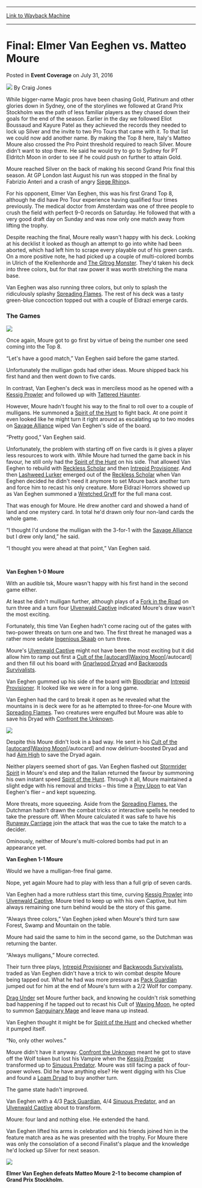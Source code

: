 
---
[Link to Wayback Machine](https://web.archive.org/web/20160804030326/http://magic.wizards.com/en/events/coverage/gpsto16/final-elmer-van-eeghen-vs-matteo-moure-2016-07-31)

[_metadata_:author]:- "Craig Jones"
[_metadata_:description]:- "While bigger-name Magic pros have been chasing Gold, Platinum and other glories down in Sydney, one of the storylines we followed at Grand Prix Stockholm was the path of less familiar players as they chased down their goals for the end of the season. Earlier in the day we followed Eliot Boussaud and Kayure Patel as they achieved the records they needed to lock up Silver and the invite to two Pro Tours that came with it. To that list we could now add another name. By making the Top 8 here, Italy's Matteo Moure also crossed the Pro Point threshold required to reach Silver."
[_metadata_:generator]:- "Drupal 7 (http://drupal.org)"
[_metadata_:node]:- "1049476"
[_metadata_:publish_date]:- "2016-07-31"
[_metadata_:source]:- "div-main-content"
[_metadata_:title]:- "Final: Elmer Van Eeghen vs. Matteo Moure"
[_metadata_:wayback_capture_timestamp]:- "2016-08-04 03:03:26"
[_metadata_:wayback_raw_url]:- "https://web.archive.org/web/20160804030326id_/http://magic.wizards.com/en/events/coverage/gpsto16/final-elmer-van-eeghen-vs-matteo-moure-2016-07-31"
[_metadata_:wayback_url]:- "http://magic.wizards.com/en/events/coverage/gpsto16/final-elmer-van-eeghen-vs-matteo-moure-2016-07-31"
---


Final: Elmer Van Eeghen vs. Matteo Moure
========================================



 Posted in **Event Coverage**
 on July 31, 2016 






![](https://media.magic.wizards.com/styles/auth_small/public/images/person/Craig-Jones-Author-Photo-150x150_0.jpg)
By Craig Jones











While bigger-name Magic pros have been chasing Gold, Platinum and other glories down in Sydney, one of the storylines we followed at Grand Prix Stockholm was the path of less familiar players as they chased down their goals for the end of the season. Earlier in the day we followed Eliot Boussaud and Kayure Patel as they achieved the records they needed to lock up Silver and the invite to two Pro Tours that came with it. To that list we could now add another name. By making the Top 8 here, Italy's Matteo Moure also crossed the Pro Point threshold required to reach Silver. Moure didn't want to stop there. He said he would try to go to Sydney for PT Eldritch Moon in order to see if he could push on further to attain Gold.


Moure reached Silver on the back of making his second Grand Prix final this season. At GP London last August his run was stopped in the final by Fabrizio Anteri and a crash of angry [Siege Rhino](http://gatherer.wizards.com/Pages/Card/Details.aspx?name=Siege+Rhino)s.


For his opponent, Elmer Van Eeghen, this was his first Grand Top 8, although he did have Pro Tour experience having qualified four times previously. The medical doctor from Amsterdam was one of three people to crush the field with perfect 9-0 records on Saturday. He followed that with a very good draft day on Sunday and was now only one match away from lifting the trophy.


Despite reaching the final, Moure really wasn't happy with his deck. Looking at his decklist it looked as though an attempt to go into white had been aborted, which had left him to scrape every playable out of his green cards. On a more positive note, he had picked up a couple of multi-colored bombs in Ulrich of the Krellenhorde and [The Gitrog Monster](http://gatherer.wizards.com/Pages/Card/Details.aspx?name=The+Gitrog+Monster). They'd taken his deck into three colors, but for that raw power it was worth stretching the mana base.


Van Eeghen was also running three colors, but only to splash the ridiculously splashy [Spreading Flames](http://gatherer.wizards.com/Pages/Card/Details.aspx?name=Spreading+Flames). The rest of his deck was a tasty green-blue concoction topped out with a couple of Eldrazi emerge cards.


### The Games


![](https://media.wizards.com/2016/events/gpsto16/f_vaneeghen.jpg)


Once again, Moure got to go first by virtue of being the number one seed coming into the Top 8.


“Let's have a good match,” Van Eeghen said before the game started.


Unfortunately the mulligan gods had other ideas. Moure shipped back his first hand and then went down to five cards.


In contrast, Van Eeghen's deck was in merciless mood as he opened with a [Kessig Prowler](http://gatherer.wizards.com/Pages/Card/Details.aspx?name=Kessig+Prowler) and followed up with [Tattered Haunter](http://gatherer.wizards.com/Pages/Card/Details.aspx?name=Tattered+Haunter).


However, Moure hadn't fought his way to the final to roll over to a couple of mulligans. He summoned a [Spirit of the Hunt](http://gatherer.wizards.com/Pages/Card/Details.aspx?name=Spirit+of+the+Hunt) to fight back. At one point it even looked like he might turn it right around as escalating up to two modes on [Savage Alliance](http://gatherer.wizards.com/Pages/Card/Details.aspx?name=Savage+Alliance) wiped Van Eeghen's side of the board.


“Pretty good,” Van Eeghen said.


Unfortunately, the problem with starting off on five cards is it gives a player less resources to work with. While Moure had turned the game back in his favour, he still only had the [Spirit of the Hunt](http://gatherer.wizards.com/Pages/Card/Details.aspx?name=Spirit+of+the+Hunt) on his side. That allowed Van Eeghen to rebuild with [Reckless Scholar](http://gatherer.wizards.com/Pages/Card/Details.aspx?name=Reckless+Scholar) and then [Intrepid Provisioner](http://gatherer.wizards.com/Pages/Card/Details.aspx?name=Intrepid+Provisioner). And then [Lashweed Lurker](http://gatherer.wizards.com/Pages/Card/Details.aspx?name=Lashweed+Lurker) emerged out of the [Reckless Scholar](http://gatherer.wizards.com/Pages/Card/Details.aspx?name=Reckless+Scholar) when Van Eeghen decided he didn't need it anymore to set Moure back another turn and force him to recast his only creature. More Eldrazi Horrors showed up as Van Eeghen summoned a [Wretched Gryff](http://gatherer.wizards.com/Pages/Card/Details.aspx?name=Wretched+Gryff) for the full mana cost.


That was enough for Moure. He drew another card and showed a hand of land and one mystery card. In total he'd drawn only four non-land cards the whole game.


“I thought I'd undone the mulligan with the 3-for-1 with the [Savage Alliance](http://gatherer.wizards.com/Pages/Card/Details.aspx?name=Savage+Alliance) but I drew only land,” he said.


“I thought you were ahead at that point,” Van Eeghen said.


 


**Van Eeghen 1-0 Moure**


With an audible tsk, Moure wasn't happy with his first hand in the second game either.


At least he didn't mulligan further, although plays of a [Fork in the Road](http://gatherer.wizards.com/Pages/Card/Details.aspx?name=Fork+in+the+Road) on turn three and a turn four [Ulvenwald Captive](http://gatherer.wizards.com/Pages/Card/Details.aspx?name=Ulvenwald+Captive) indicated Moure's draw wasn't the most exciting.


Fortunately, this time Van Eeghen hadn't come racing out of the gates with two-power threats on turn one and two. The first threat he managed was a rather more sedate [Ingenious Skaab](http://gatherer.wizards.com/Pages/Card/Details.aspx?name=Ingenious+Skaab) on turn three.


Moure's [Ulvenwald Captive](http://gatherer.wizards.com/Pages/Card/Details.aspx?name=Ulvenwald+Captive) might not have been the most exciting but it did allow him to ramp out first a [Cult of the [autocard]Waxing Moon](http://gatherer.wizards.com/Pages/Card/Details.aspx?name=Cult+of+the+%5Bautocard%5DWaxing+Moon)[/autocard] and then fill out his board with [Gnarlwood Dryad](http://gatherer.wizards.com/Pages/Card/Details.aspx?name=Gnarlwood+Dryad) and [Backwoods Survivalists](http://gatherer.wizards.com/Pages/Card/Details.aspx?name=Backwoods+Survivalists).


Van Eeghen gummed up his side of the board with [Bloodbriar](http://gatherer.wizards.com/Pages/Card/Details.aspx?name=Bloodbriar) and [Intrepid Provisioner](http://gatherer.wizards.com/Pages/Card/Details.aspx?name=Intrepid+Provisioner). It looked like we were in for a long game.


Van Eeghen had the card to break it open as he revealed what the mountains in is deck were for as he attempted to three-for-one Moure with [Spreading Flames](http://gatherer.wizards.com/Pages/Card/Details.aspx?name=Spreading+Flames). Two creatures were engulfed but Moure was able to save his Dryad with [Confront the Unknown](http://gatherer.wizards.com/Pages/Card/Details.aspx?name=Confront+the+Unknown).


![](https://media.wizards.com/2016/events/gpsto16/f_moure.jpg)


Despite this Moure didn't look in a bad way. He sent in his [Cult of the [autocard]Waxing Moon](http://gatherer.wizards.com/Pages/Card/Details.aspx?name=Cult+of+the+%5Bautocard%5DWaxing+Moon)[/autocard] and now delirium-boosted Dryad and had [Aim High](http://gatherer.wizards.com/Pages/Card/Details.aspx?name=Aim+High) to save the Dryad again.


Neither players seemed short of gas. Van Eeghen flashed out [Stormrider Spirit](http://gatherer.wizards.com/Pages/Card/Details.aspx?name=Stormrider+Spirit) in Moure's end step and the Italian returned the favour by summoning his own instant speed [Spirit of the Hunt](http://gatherer.wizards.com/Pages/Card/Details.aspx?name=Spirit+of+the+Hunt). Through it all, Moure maintained a slight edge with his removal and tricks – this time a [Prey Upon](http://gatherer.wizards.com/Pages/Card/Details.aspx?name=Prey+Upon) to eat Van Eeghen's flier – and kept squeezing.


More threats, more squeezing. Aside from the [Spreading Flames](http://gatherer.wizards.com/Pages/Card/Details.aspx?name=Spreading+Flames), the Dutchman hadn't drawn the combat tricks or interactive spells he needed to take the pressure off. When Moure calculated it was safe to have his [Runaway Carriage](http://gatherer.wizards.com/Pages/Card/Details.aspx?name=Runaway+Carriage) join the attack that was the cue to take the match to a decider.


Ominously, neither of Moure's multi-colored bombs had put in an appearance yet.


**Van Eeghen 1-1 Moure**


Would we have a mulligan-free final game.


Nope, yet again Moure had to play with less than a full grip of seven cards.


Van Eeghen had a more ruthless start this time, curving [Kessig Prowler](http://gatherer.wizards.com/Pages/Card/Details.aspx?name=Kessig+Prowler) into [Ulvenwald Captive](http://gatherer.wizards.com/Pages/Card/Details.aspx?name=Ulvenwald+Captive). Moure tried to keep up with his own Captive, but him always remaining one turn behind would be the story of this game.


“Always three colors,” Van Eeghen joked when Moure's third turn saw Forest, Swamp and Mountain on the table.


Moure had said the same to him in the second game, so the Dutchman was returning the banter.


“Always mulligans,” Moure corrected.


Their turn three plays, [Intrepid Provisioner](http://gatherer.wizards.com/Pages/Card/Details.aspx?name=Intrepid+Provisioner) and [Backwoods Survivalists](http://gatherer.wizards.com/Pages/Card/Details.aspx?name=Backwoods+Survivalists), traded as Van Eeghen didn't have a trick to win combat despite Moure being tapped out. What he had was more pressure as [Pack Guardian](http://gatherer.wizards.com/Pages/Card/Details.aspx?name=Pack+Guardian) jumped out for him at the end of Moure's turn with a 2/2 Wolf for company.


[Drag Under](http://gatherer.wizards.com/Pages/Card/Details.aspx?name=Drag+Under) set Moure further back, and knowing he couldn't risk something bad happening if he tapped out to recast his Cult of [Waxing Moon](http://gatherer.wizards.com/Pages/Card/Details.aspx?name=Waxing+Moon), he opted to summon [Sanguinary Mage](http://gatherer.wizards.com/Pages/Card/Details.aspx?name=Sanguinary+Mage) and leave mana up instead.


Van Eeghen thought it might be for [Spirit of the Hunt](http://gatherer.wizards.com/Pages/Card/Details.aspx?name=Spirit+of+the+Hunt) and checked whether it pumped itself.


“No, only other wolves.”


Moure didn't have it anyway. [Confront the Unknown](http://gatherer.wizards.com/Pages/Card/Details.aspx?name=Confront+the+Unknown) meant he got to stave off the Wolf token but lost his Vampire when the [Kessig Prowler](http://gatherer.wizards.com/Pages/Card/Details.aspx?name=Kessig+Prowler) transformed up to [Sinuous Predator](http://gatherer.wizards.com/Pages/Card/Details.aspx?name=Sinuous+Predator). Moure was still facing a pack of four-power wolves. Did he have anything else? He went digging with his Clue and found a [Loam Dryad](http://gatherer.wizards.com/Pages/Card/Details.aspx?name=Loam+Dryad) to buy another turn.


The game state hadn't improved.


Van Eeghen with a 4/3 [Pack Guardian](http://gatherer.wizards.com/Pages/Card/Details.aspx?name=Pack+Guardian), 4/4 [Sinuous Predator](http://gatherer.wizards.com/Pages/Card/Details.aspx?name=Sinuous+Predator), and an [Ulvenwald Captive](http://gatherer.wizards.com/Pages/Card/Details.aspx?name=Ulvenwald+Captive) about to transform.


Moure: four land and nothing else. He extended the hand.


Van Eeghen lifted his arms in celebration and his friends joined him in the feature match area as he was presented with the trophy. For Moure there was only the consolation of a second Finalist's plaque and the knowledge he'd locked up Silver for next season.


![](https://media.wizards.com/2016/events/gpsto16/f_end.jpg)


**Elmer Van Eeghen defeats Matteo Moure 2-1 to become champion of Grand Prix Stockholm.**







